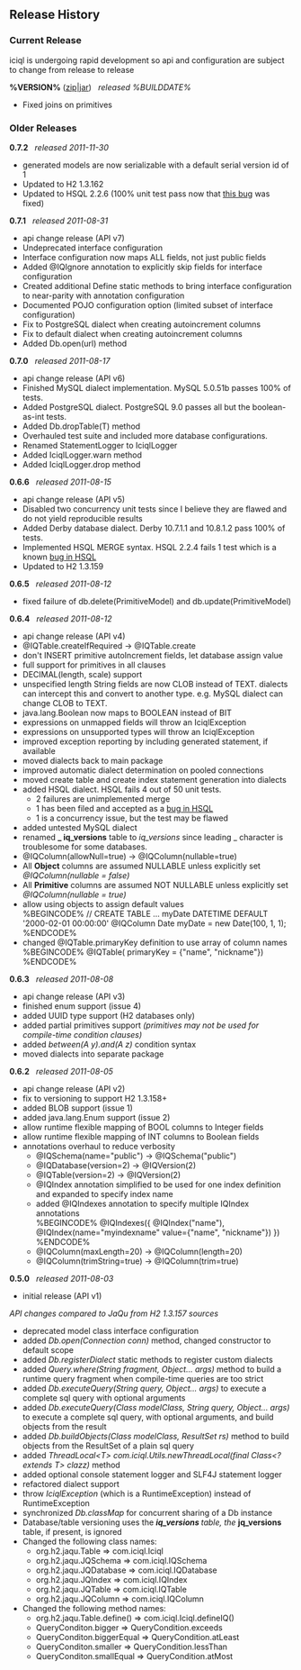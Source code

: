 ## Release History

### Current Release

<span class="warning">iciql is undergoing rapid development so api and configuration are subject to change from release to release</span>

**%VERSION%** ([zip](http://code.google.com/p/iciql/downloads/detail?name=%ZIP%)|[jar](http://code.google.com/p/iciql/downloads/detail?name=%JAR%)) &nbsp; *released %BUILDDATE%*

- Fixed joins on primitives

### Older Releases

**0.7.2** &nbsp; *released 2011-11-30*

- generated models are now serializable with a default serial version id of 1
- Updated to H2 1.3.162
- Updated to HSQL 2.2.6 (100% unit test pass now that [this bug](https://sourceforge.net/tracker/?func=detail&aid=3390047&group_id=23316&atid=378131) was fixed)

**0.7.1** &nbsp; *released 2011-08-31*

- api change release (API v7)
- Undeprecated interface configuration
- Interface configuration now maps ALL fields, not just public fields
- Added @IQIgnore annotation to explicitly skip fields for interface configuration 
- Created additional Define static methods to bring interface configuration to near-parity with annotation configuration
- Documented POJO configuration option (limited subset of interface configuration)
- Fix to PostgreSQL dialect when creating autoincrement columns
- Fix to default dialect when creating autoincrement columns
- Added Db.open(url) method

**0.7.0** &nbsp; *released 2011-08-17*

- api change release (API v6)
- Finished MySQL dialect implementation.  MySQL 5.0.51b passes 100% of tests.
- Added PostgreSQL dialect.  PostgreSQL 9.0 passes all but the boolean-as-int tests.
- Added Db.dropTable(T) method
- Overhauled test suite and included more database configurations.
- Renamed StatementLogger to IciqlLogger
- Added IciqlLogger.warn method
- Added IciqlLogger.drop method

**0.6.6** &nbsp; *released 2011-08-15*

- api change release (API v5)
- Disabled two concurrency unit tests since I believe they are flawed and do not yield reproducible results
- Added Derby database dialect.  Derby 10.7.1.1 and 10.8.1.2 pass 100% of tests.
- Implemented HSQL MERGE syntax.  HSQL 2.2.4 fails 1 test which is a known [bug in HSQL](https://sourceforge.net/tracker/?func=detail&aid=3390047&group_id=23316&atid=378131)
- Updated to H2 1.3.159

**0.6.5** &nbsp; *released 2011-08-12*

- fixed failure of db.delete(PrimitiveModel) and db.update(PrimitiveModel)

**0.6.4** &nbsp; *released 2011-08-12*

- api change release (API v4)
- @IQTable.createIfRequired -> @IQTable.create
- don't INSERT primitive autoIncrement fields, let database assign value
- full support for primitives in all clauses
- DECIMAL(length, scale) support
- unspecified length String fields are now CLOB instead of TEXT.  dialects can intercept this and convert to another type. e.g. MySQL dialect can change CLOB to TEXT.
- java.lang.Boolean now maps to BOOLEAN instead of BIT
- expressions on unmapped fields will throw an IciqlException
- expressions on unsupported types will throw an IciqlException
- improved exception reporting by including generated statement, if available 
- moved dialects back to main package
- improved automatic dialect determination on pooled connections
- moved create table and create index statement generation into dialects
- added HSQL dialect.  HSQL fails 4 out of 50 unit tests.
    - 2 failures are unimplemented merge
    - 1 has been filed and accepted as a [bug in HSQL](https://sourceforge.net/tracker/?func=detail&aid=3390047&group_id=23316&atid=378131)
    - 1 is a concurrency issue, but the test may be flawed
- added untested MySQL dialect
- renamed <b>_ iq_versions</b> table to *iq_versions* since leading _ character is troublesome for some databases.
- @IQColumn(allowNull=true) -> @IQColumn(nullable=true)
- All **Object** columns are assumed NULLABLE unless explicitly set *@IQColumn(nullable = false)*
- All **Primitive** columns are assumed NOT NULLABLE unless explicitly set *@IQColumn(nullable = true)*
- allow using objects to assign default values<br/>
%BEGINCODE%
// CREATE TABLE ... myDate DATETIME DEFAULT '2000-02-01 00:00:00'
@IQColumn
Date myDate = new Date(100, 1, 1);
%ENDCODE%
- changed @IQTable.primaryKey definition to use array of column names<br/>
%BEGINCODE%
@IQTable( primaryKey = {"name", "nickname"})
%ENDCODE%

**0.6.3** &nbsp; *released 2011-08-08*

- api change release (API v3)
- finished enum support (issue 4)
- added UUID type support (H2 databases only)
- added partial primitives support *(primitives may not be used for compile-time condition clauses)*
- added *between(A y).and(A z)* condition syntax
- moved dialects into separate package

**0.6.2** &nbsp; *released 2011-08-05*

- api change release (API v2)
- fix to versioning to support H2 1.3.158+
- added BLOB support (issue 1)
- added java.lang.Enum support (issue 2)
- allow runtime flexible mapping of BOOL columns to Integer fields
- allow runtime flexible mapping of INT columns to Boolean fields
- annotations overhaul to reduce verbosity
    - @IQSchema(name="public") -> @IQSchema("public")
    - @IQDatabase(version=2) -> @IQVersion(2)
    - @IQTable(version=2) -> @IQVersion(2)
    - @IQIndex annotation simplified to be used for one index definition and expanded to specify index name
    - added @IQIndexes annotation to specify multiple IQIndex annotations<br/>
%BEGINCODE%
@IQIndexes({ @IQIndex("name"), @IQIndex(name="myindexname" value={"name", "nickname"}) })
%ENDCODE%
    - @IQColumn(maxLength=20) -> @IQColumn(length=20)
    - @IQColumn(trimString=true) -> @IQColumn(trim=true)
    
**0.5.0** &nbsp; *released 2011-08-03*

- initial release (API v1)

*API changes compared to JaQu from H2 1.3.157 sources*

- deprecated model class interface configuration
- added *Db.open(Connection conn)* method, changed constructor to default scope
- added *Db.registerDialect* static methods to register custom dialects
- added *Query.where(String fragment, Object... args)* method to build a runtime query fragment when compile-time queries are too strict
- added *Db.executeQuery(String query, Object... args)* to execute a complete sql query with optional arguments
- added *Db.executeQuery(Class modelClass, String query, Object... args)* to execute a complete sql query, with optional arguments, and build objects from the result
- added *Db.buildObjects(Class modelClass, ResultSet rs)* method to build objects from the ResultSet of a plain sql query
- added *ThreadLocal&lt;T&gt; com.iciql.Utils.newThreadLocal(final Class&lt;? extends T&gt; clazz)* method
- added optional console statement logger and SLF4J statement logger
- refactored dialect support
- throw *IciqlException* (which is a RuntimeException) instead of RuntimeException
- synchronized *Db.classMap* for concurrent sharing of a Db instance
- Database/table versioning uses the <b>_iq_versions </b> table, the <b>_ jq_versions</b> table, if present, is ignored
- Changed the following class names:
    - org.h2.jaqu.Table =&gt; com.iciql.Iciql
    - org.h2.jaqu.JQSchema =&gt; com.iciql.IQSchema
    - org.h2.jaqu.JQDatabase =&gt; com.iciql.IQDatabase
    - org.h2.jaqu.JQIndex =&gt; com.iciql.IQIndex
    - org.h2.jaqu.JQTable =&gt; com.iciql.IQTable
    - org.h2.jaqu.JQColumn =&gt; com.iciql.IQColumn
- Changed the following method names:
    - org.h2.jaqu.Table.define() =&gt; com.iciql.Iciql.defineIQ()
    - QueryConditon.bigger =&gt; QueryCondition.exceeds
    - QueryConditon.biggerEqual =&gt; QueryCondition.atLeast
    - QueryConditon.smaller =&gt; QueryCondition.lessThan
    - QueryConditon.smallEqual =&gt; QueryCondition.atMost